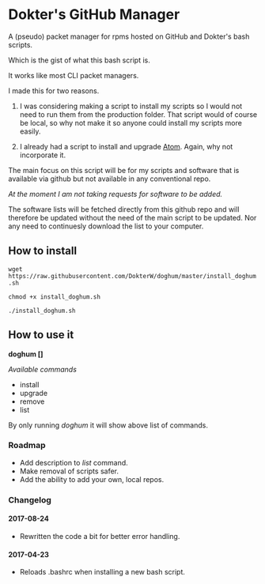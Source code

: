 # Dokter's GitHub Manager

A (pseudo) packet manager for rpms hosted on GitHub and Dokter's bash scripts.

Which is the gist of what this bash script is.

It works like most CLI packet managers.

I made this for two reasons.

1. I was considering making a script to install my scripts so I would not need to run them from the production folder. That script would of course be local, so why not make it so anyone could install my scripts more easily.

2. I already had a script to install and upgrade [Atom](https://www.atom.io). Again, why not incorporate it.

The main focus on this script will be for my scripts and software that is available via github but not available in any conventional repo.

*At the moment I am not taking requests for software to be added.*

The software lists will be fetched directly from this github repo and will therefore be updated without the need of the main script to be updated. Nor any need to continuesly download the list to your computer.

## How to install

`wget https://raw.githubusercontent.com/DokterW/doghum/master/install_doghum.sh`

`chmod +x install_doghum.sh`

`./install_doghum.sh`

## How to use it

**doghum <command> [<arg>]**

*Available commands*

* install
* upgrade
* remove
* list

By only running *doghum* it will show above list of commands.

### Roadmap

* Add description to *list* command.
* Make removal of scripts safer.
* Add the ability to add your own, local repos.

### Changelog

#### 2017-08-24
* Rewritten the code a bit for better error handling.

#### 2017-04-23
* Reloads .bashrc when installing a new bash script.
